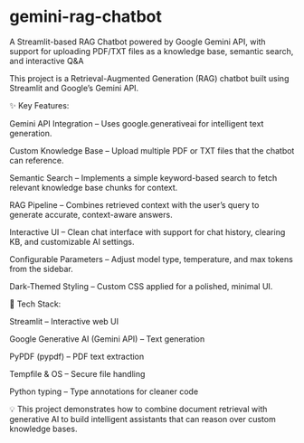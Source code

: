 # gemini-rag-chatbot
A Streamlit-based RAG Chatbot powered by Google Gemini API, with support for uploading PDF/TXT files as a knowledge base, semantic search, and interactive Q&amp;A

This project is a Retrieval-Augmented Generation (RAG) chatbot built using Streamlit and Google’s Gemini API.

✨ Key Features:

Gemini API Integration – Uses google.generativeai for intelligent text generation.

Custom Knowledge Base – Upload multiple PDF or TXT files that the chatbot can reference.

Semantic Search – Implements a simple keyword-based search to fetch relevant knowledge base chunks for context.

RAG Pipeline – Combines retrieved context with the user’s query to generate accurate, context-aware answers.

Interactive UI – Clean chat interface with support for chat history, clearing KB, and customizable AI settings.

Configurable Parameters – Adjust model type, temperature, and max tokens from the sidebar.

Dark-Themed Styling – Custom CSS applied for a polished, minimal UI.

🔧 Tech Stack:

Streamlit – Interactive web UI

Google Generative AI (Gemini API) – Text generation

PyPDF (pypdf) – PDF text extraction

Tempfile & OS – Secure file handling

Python typing – Type annotations for cleaner code

💡 This project demonstrates how to combine document retrieval with generative AI to build intelligent assistants that can reason over custom knowledge bases.
